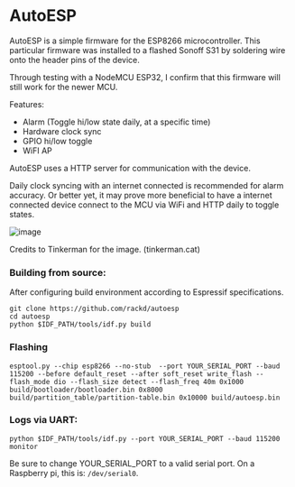 # AutoESP

AutoESP is a simple firmware for the ESP8266 microcontroller. This particular firmware was installed to a flashed Sonoff S31 by soldering wire onto the header pins of the device.

Through testing with a NodeMCU ESP32, I confirm that this firmware will still work for the newer MCU.

Features:
- Alarm (Toggle hi/low state daily, at a specific time)
- Hardware clock sync
- GPIO hi/low toggle
- WiFI AP

AutoESP uses a HTTP server for communication with the device.

Daily clock syncing with  an internet connected is recommended for alarm accuracy. Or better yet, it may prove more beneficial to have a internet connected  device connect to the MCU via WiFi and HTTP daily to toggle states.

![image](https://github.com/user-attachments/assets/74255b8d-d16c-49b4-9819-d79ddbdae7ca)

Credits to Tinkerman for the image. (tinkerman.cat)

### Building from source:
After configuring build environment according to Espressif specifications.
```
git clone https://github.com/rackd/autoesp
cd autoesp
python $IDF_PATH/tools/idf.py build
```

### Flashing

```
esptool.py --chip esp8266 --no-stub  --port YOUR_SERIAL_PORT --baud 115200 --before default_reset --after soft_reset write_flash --flash_mode dio --flash_size detect --flash_freq 40m 0x1000 build/bootloader/bootloader.bin 0x8000 build/partition_table/partition-table.bin 0x10000 build/autoesp.bin
```

 
### Logs via UART:
```
python $IDF_PATH/tools/idf.py --port YOUR_SERIAL_PORT --baud 115200 monitor
```

Be sure to change YOUR_SERIAL_PORT to a valid serial port. On a Raspberry pi, this is: ```/dev/serial0```.


